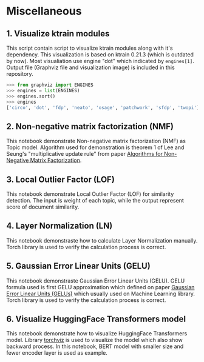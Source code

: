 # Miscellaneous

## 1. Visualize ktrain modules

This script contain script to visualize ktrain modules along with it's dependency. This visualization is based on ktrain 0.21.3 (which is outdated by now). Most visualiation use engine "dot" which indicated by `engines[1]`. Output file (Graphviz file and visualization image) is included in this repository.

```py
>>> from graphviz import ENGINES
>>> engines = list(ENGINES)
>>> engines.sort()
>>> engines
['circo', 'dot', 'fdp', 'neato', 'osage', 'patchwork', 'sfdp', 'twopi']
```

## 2. Non-negative matrix factorization (NMF)

This notebook demonstrate Non-negative matrix factorization (NMF) as Topic model. Algorithm used for demonstration is theorem 1 of Lee and Seung's "multiplicative update rule" from paper [Algorithms for Non-Negative Matrix Factorization](https://proceedings.neurips.cc/paper/2000/file/f9d1152547c0bde01830b7e8bd60024c-Paper.pdf).

## 3. Local Outlier Factor (LOF) 

This notebook demonstrate Local Outlier Factor (LOF) for similarity detection. The input is weight of each topic, while the output represent score of document similarity.

## 4. Layer Normalization (LN)

This notebook demonstraste how to calculate Layer Normalization manually. Torch library is used to verify the calculation process is correct.

## 5. Gaussian Error Linear Units (GELU)

This notebook demonstraste Gaussian Error Linear Units (GELU). GELU formula used is first GELU approximation which defined on paper [Gaussian Error Linear Units (GELUs)](https://arxiv.org/abs/1606.08415) which usually used on Machine Learning library. Torch library is used to verify the calculation process is correct.

## 6. Visualize HuggingFace Transformers model

This notebook demonstrate how to visualize HuggingFace Transformers model. Library [torchviz](https://github.com/szagoruyko/pytorchviz/) is used to visualize the model which also show backward process. In this notebook, BERT model with smaller size and fewer encoder layer is used as example.
